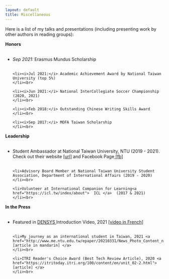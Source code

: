 ```yaml
---
layout: default
title: Miscellaneous
---
```


Here is a list of my talks and presentations (including presenting work by other authors in reading groups):

<b>Honors</b><br><br>

<ul>
	<li><i>Sep 2021:</i> Erasmus Mundus Scholarship
	</li><br>

	<li><i>Jul 2021:</i> Academic Achievement Award by National Taiwan University (top 5%)
	</li><br>

 	<li><i>Jun 2021:</i> National InterCollegiate Soccer Championship (2020, 2021)
	</li><br>

  	<li><i>Feb 2018:</i> Outstanding Chinese Writing Skills Award 
	</li><br>

   	<li><i>Sep 2017:</i> MOFA Taiwan Scholarship 
	</li><br>
 </ul>


<b>Leadership</b><br><br>

<ul>
	<li> Student Ambassador at National Taiwan University, NTU (2019 - 2021). Check out their website <a href="https://oia.ntu.edu.tw/en/internationalstudents/activities/oncampusintexperience/studentambassador"> [url]</a> and Facebook Page<a href="https://www.facebook.com/NTUOIASA"> [fb]</a>
	</li><br>

	<li>Advisory Board Member at National Taiwan University Student Association, Department of International Affairs (2019 - 2020)
	</li><br>

 	<li>Volunteer at International Companion for Learning<a href="https://icl.tw/index/about">  ICL </a>  (2017 & 2021)
	</li><br>

 </ul>
 

 <b>In the Press</b><br><br>

<ul>
	<li>Featured in <a href="https://densys.univ-lorraine.fr/"> DENSYS </a>  Introduction Video, 2021 <a href="https://www.youtube.com/watch?v=CPq6vBX1jnY"> [video in French] </a>
	</li><br>

	<li>My journey as an international student in Taiwan, 2021 <a href="http://www.me.ntu.edu.tw/epaper/20210331/News_Photo_Content_n_44369_s_76630.html">  [article in mandarin] </a>
	</li><br>

 	<li>ITRI Reader's Choice Award (Best Tech Review Article), 2020 <a href="https://itritoday.itri.org/100/content/en/unit_02-2.html"> [article] </a>
	</li><br>

 </ul>

